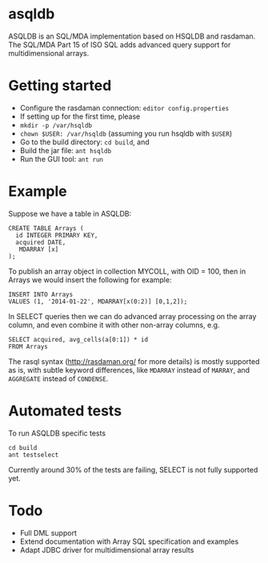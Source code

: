 asqldb
======

ASQLDB is an SQL/MDA implementation based on HSQLDB and rasdaman. The SQL/MDA
Part 15 of ISO SQL adds advanced query support for multidimensional arrays.

Getting started
===============
* Configure the rasdaman connection: `editor config.properties`
* If setting up for the first time, please
 * `mkdir -p /var/hsqldb`
 * `chown $USER: /var/hsqldb` (assuming you run hsqldb with `$USER`)
* Go to the build directory: `cd build`, and
 * Build the jar file: `ant hsqldb`
 * Run the GUI tool: `ant run`

Example
=======
Suppose we have a table in ASQLDB:

    CREATE TABLE Arrays (
      id INTEGER PRIMARY KEY,
      acquired DATE,
       MDARRAY [x]
    );

To publish an array object in collection MYCOLL, with OID = 100, then in Arrays
we would insert the following for example:

    INSERT INTO Arrays
    VALUES (1, '2014-01-22', MDARRAY[x(0:2)] [0,1,2]);

In SELECT queries then we can do advanced array processing on the array column,
and even combine it with other non-array columns, e.g.

    SELECT acquired, avg_cells(a[0:1]) * id
    FROM Arrays

The rasql syntax (http://rasdaman.org/ for more details) is mostly supported as
is, with subtle keyword differences, like `MDARRAY` instead of `MARRAY`, and
`AGGREGATE` instead of `CONDENSE`.

Automated tests
===============
To run ASQLDB specific tests

    cd build
    ant testselect
    
Currently around 30% of the tests are failing, SELECT is not fully supported yet.

Todo
====
* Full DML support
* Extend documentation with Array SQL specification and examples
* Adapt JDBC driver for multidimensional array results
